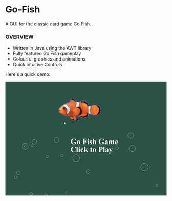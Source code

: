 # Go-Fish
A GUI for the classic card game Go Fish.
### OVERVIEW
- Written in Java using the AWT library
- Fully featured Go Fish gameplay
- Colourful graphics and animations
- Quick Intuitive Controls

Here's a quick demo:

![Output sample](https://github.com/Elliott-Song/Go-Fish/blob/master/CardsDemo.gif)

